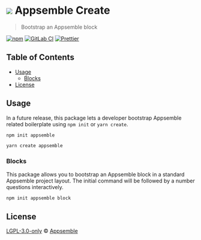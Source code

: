 # ![](https://gitlab.com/appsemble/appsemble/-/raw/0.21.1/config/assets/logo.svg) Appsemble Create

> Bootstrap an Appsemble block

[![npm](https://img.shields.io/npm/v/create-appsemble)](https://www.npmjs.com/package/create-appsemble)
[![GitLab CI](https://gitlab.com/appsemble/appsemble/badges/0.21.1/pipeline.svg)](https://gitlab.com/appsemble/appsemble/-/releases/0.21.1)
[![Prettier](https://img.shields.io/badge/code_style-prettier-ff69b4.svg)](https://prettier.io)

## Table of Contents

- [Usage](#usage)
  - [Blocks](#blocks)
- [License](#license)

## Usage

In a future release, this package lets a developer bootstrap Appsemble related boilerplate using
`npm init` or `yarn create`.

```sh
npm init appsemble
```

```sh
yarn create appsemble
```

### Blocks

This package allows you to bootstrap an Appsemble block in a standard Appsemble project layout. The
initial command will be followed by a number questions interactively.

```sh
npm init appsemble block
```

## License

[LGPL-3.0-only](https://gitlab.com/appsemble/appsemble/-/blob/0.21.1/LICENSE.md) ©
[Appsemble](https://appsemble.com)
